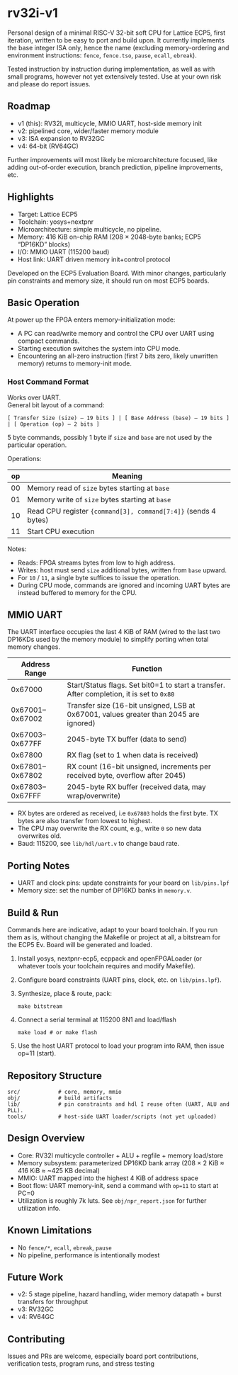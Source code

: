 # rv32i-v1

Personal design of a minimal RISC-V 32-bit soft CPU for Lattice ECP5, first iteration, written to be easy to port and build upon. It currently implements the base integer ISA only, hence the name (excluding memory-ordering and environment instructions: `fence`, `fence.tso`, `pause`, `ecall`, `ebreak`).

Tested instruction by instruction during implementation, as well as with small programs, however not yet extensively tested. Use at your own risk and please do report issues.

## Roadmap

- v1 (this): RV32I, multicycle, MMIO UART, host-side memory init
- v2: pipelined core, wider/faster memory module
- v3: ISA expansion to RV32GC
- v4: 64-bit (RV64GC)

Further improvements will most likely be microarchitecture focused, like adding out-of-order execution, branch prediction, pipeline improvements, etc.

## Highlights

- Target: Lattice ECP5
- Toolchain: yosys+nextpnr
- Microarchitecture: simple multicycle, no pipeline.
- Memory: 416 KiB on-chip RAM (208 × 2048-byte banks; ECP5 “DP16KD” blocks)
- I/O: MMIO UART (115200 baud)
- Host link: UART driven memory init+control protocol

Developed on the ECP5 Evaluation Board. With minor changes, particularly pin constraints and memory size, it should run on most ECP5 boards.

## Basic Operation

At power up the FPGA enters memory-initialization mode:

- A PC can read/write memory and control the CPU over UART using compact commands.
- Starting execution switches the system into CPU mode.
- Encountering an all-zero instruction (first 7 bits zero, likely unwritten memory) returns to memory-init mode.

### Host Command Format

Works over UART.<br/>
General bit layout of a command:

    [ Transfer Size (size) – 19 bits ] | [ Base Address (base) – 19 bits ] | [ Operation (op) – 2 bits ]

5 byte commands, possibly 1 byte if `size` and `base` are not used by the particular operation.

Operations:

| op  | Meaning                                                      |
|-----|--------------------------------------------------------------|
| 00  | Memory read of `size` bytes starting at `base`               |
| 01  | Memory write of `size` bytes starting at `base`              |
| 10  | Read CPU register `{command[3], command[7:4]}` (sends 4 bytes) |
| 11  | Start CPU execution                                          |

Notes:

- Reads: FPGA streams bytes from low to high address.
- Writes: host must send `size` additional bytes, written from `base` upward.
- For `10` / `11`, a single byte suffices to issue the operation.
- During CPU mode, commands are ignored and incoming UART bytes are instead buffered to memory for the CPU.

## MMIO UART

The UART interface occupies the last 4 KiB of RAM (wired to the last two DP16KDs used by the memory module) to simplify porting when total memory changes.

| Address Range     | Function                                                                                 |
|-------------------|------------------------------------------------------------------------------------------|
| 0x67000           | Start/Status flags. Set bit0=1 to start a transfer. After completion, it is set to `0x80`|
| 0x67001–0x67002   | Transfer size (16-bit unsigned, LSB at 0x67001, values greater than 2045 are ignored)    |
| 0x67003–0x677FF   | 2045-byte TX buffer (data to send)                                                       |
| 0x67800           | RX flag (set to 1 when data is received)                                                 |
| 0x67801–0x67802   | RX count (16-bit unsigned, increments per received byte, overflow after 2045)            |
| 0x67803–0x67FFF   | 2045-byte RX buffer (received data, may wrap/overwrite)                                  |

- RX bytes are ordered as received, i.e `0x67803` holds the first byte. TX bytes are also transfer from lowest to highest.
- The CPU may overwrite the RX count, e.g., write `0` so new data overwrites old.
- Baud: 115200, see `lib/hdl/uart.v` to change baud rate.

## Porting Notes

- UART and clock pins: update constraints for your board on `lib/pins.lpf`
- Memory size: set the number of DP16KD banks in `memory.v`.

## Build & Run

Commands here are indicative, adapt to your board toolchain. If you run them as is, without changing the Makefile or project at all, a bitstream for the ECP5 Ev. Board 
will be generated and loaded.

1) Install yosys, nextpnr-ecp5, ecppack and openFPGALoader (or whatever tools your toolchain requires and modify Makefile).
2) Configure board constraints (UART pins, clock, etc. on `lib/pins.lpf`).
3) Synthesize, place & route, pack:

       make bitstream

4) Connect a serial terminal at 115200 8N1 and load/flash

       make load # or make flash

5) Use the host UART protocol to load your program into RAM, then issue op=11 (start).

## Repository Structure
    src/            # core, memory, mmio
    obj/            # build artifacts
    lib/            # pin constraints and hdl I reuse often (UART, ALU and PLL).
    tools/          # host-side UART loader/scripts (not yet uploaded)

## Design Overview

- Core: RV32I multicycle controller + ALU + regfile + memory load/store
- Memory subsystem: parameterized DP16KD bank array (208 × 2 KiB ≈ 416 KiB ≈ ~425 KB decimal)
- MMIO: UART mapped into the highest 4 KiB of address space
- Boot flow: UART memory-init, send a command with `op=11` to start at PC=0
- Utilization is roughly 7k luts. See `obj/npr_report.json` for further utilization info.

## Known Limitations

- No `fence/*`, `ecall`, `ebreak`, `pause`
- No pipeline, performance is intentionally modest

## Future Work

- v2: 5 stage pipeline, hazard handling, wider memory datapath + burst transfers for throughput
- v3: RV32GC
- v4: RV64GC

## Contributing

Issues and PRs are welcome, especially board port contributions, verification tests, program runs, and stress testing
